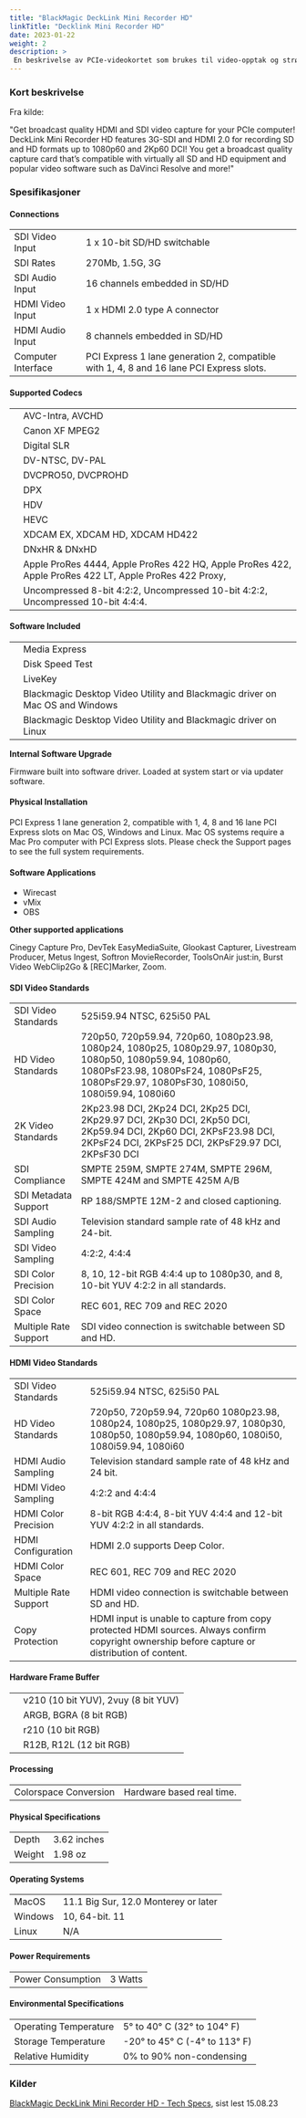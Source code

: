 ```yaml
---
title: "BlackMagic DeckLink Mini Recorder HD"
linkTitle: "Decklink Mini Recorder HD"
date: 2023-01-22
weight: 2
description: >
 En beskrivelse av PCIe-videokortet som brukes til video-opptak og strømminger.
---
```


### Kort beskrivelse

Fra kilde:

"Get broadcast quality HDMI and SDI video capture for your PCIe computer! DeckLink Mini Recorder HD features 3G-SDI and HDMI 2.0 for recording SD and HD formats up to 1080p60 and 2Kp60 DCI! You get a broadcast quality capture card that’s compatible with virtually all SD and HD equipment and popular video software such as DaVinci Resolve and more!"

### Spesifikasjoner

#### Connections

|   |   |
| - | - |
| SDI Video Input | 1 x 10-bit SD/HD switchable |
| SDI Rates | 270Mb, 1.5G, 3G |
| SDI Audio Input | 16 channels embedded in SD/HD |
| HDMI Video Input | 1 x HDMI 2.0 type A connector |
| HDMI Audio Input | 8 channels embedded in SD/HD |
| Computer Interface | PCI Express 1 lane generation 2, compatible with 1, 4, 8 and 16 lane PCI Express slots. |

#### Supported Codecs

|   |   |
| - | - |
| | AVC-Intra, AVCHD | 
| | Canon XF MPEG2 |
| | Digital SLR |
| | DV-NTSC, DV-PAL |
| | DVCPRO50, DVCPROHD |
| | DPX |
| | HDV | 
| | HEVC |
| | XDCAM EX, XDCAM HD, XDCAM HD422 |
| | DNxHR & DNxHD |
| | Apple ProRes 4444, Apple ProRes 422 HQ, Apple ProRes 422, Apple ProRes 422 LT, Apple ProRes 422 Proxy, 
| | Uncompressed 8-bit 4:2:2, Uncompressed 10-bit 4:2:2, Uncompressed 10-bit 4:4:4. |

#### Software Included

|   |   |
| - | - |
| | Media Express |
| | Disk Speed Test | 
| | LiveKey |
| | Blackmagic Desktop Video Utility and Blackmagic driver on Mac OS and Windows |
| | Blackmagic Desktop Video Utility and Blackmagic driver on Linux |

**Internal Software Upgrade**

Firmware built into software driver. Loaded at system start or via updater software.

#### Physical Installation

PCI Express 1 lane generation 2, compatible with 1, 4, 8 and 16 lane PCI Express slots on Mac OS, Windows and Linux. Mac OS systems require a Mac Pro computer with PCI Express slots. Please check the Support pages to see the full system requirements.

#### Software Applications

- Wirecast
- vMix
- OBS 

**Other supported applications**

Cinegy Capture Pro, DevTek EasyMediaSuite, Glookast Capturer, Livestream Producer, Metus Ingest, Softron MovieRecorder, ToolsOnAir just:in, Burst Video WebClip2Go & [REC]Marker, Zoom.

#### SDI Video Standards

|   |   |
| - | - |
| SDI Video Standards | 525i59.94 NTSC, 625i50 PAL |
| HD Video Standards | 720p50, 720p59.94, 720p60, 1080p23.98, 1080p24, 1080p25, 1080p29.97, 1080p30, 1080p50, 1080p59.94, 1080p60, 1080PsF23.98, 1080PsF24, 1080PsF25, 1080PsF29.97, 1080PsF30, 1080i50, 1080i59.94, 1080i60 |
| 2K Video Standards | 2Kp23.98 DCI, 2Kp24 DCI, 2Kp25 DCI, 2Kp29.97 DCI, 2Kp30 DCI, 2Kp50 DCI, 2Kp59.94 DCI, 2Kp60 DCI, 2KPsF23.98 DCI, 2KPsF24 DCI, 2KPsF25 DCI, 2KPsF29.97 DCI, 2KPsF30 DCI |
| SDI Compliance | SMPTE 259M, SMPTE 274M, SMPTE 296M, SMPTE 424M and SMPTE 425M A/B |
| SDI Metadata Support | RP 188/SMPTE 12M-2 and closed captioning. |
| SDI Audio Sampling | Television standard sample rate of 48 kHz and 24-bit. |
| SDI Video Sampling | 4:2:2, 4:4:4 |
| SDI Color Precision | 8, 10, 12-bit RGB 4:4:4 up to 1080p30, and 8, 10-bit YUV 4:2:2 in all standards. |
| SDI Color Space | REC 601, REC 709 and REC 2020 |
| Multiple Rate Support | SDI video connection is switchable between SD and HD. |

#### HDMI Video Standards

|   |   |
| - | - |
| SDI Video Standards | 525i59.94 NTSC, 625i50 PAL |
| HD Video Standards | 720p50, 720p59.94, 720p60 1080p23.98, 1080p24, 1080p25, 1080p29.97, 1080p30, 1080p50, 1080p59.94, 1080p60, 1080i50, 1080i59.94, 1080i60 |
| HDMI Audio Sampling | Television standard sample rate of 48 kHz and 24 bit. |
| HDMI Video Sampling | 4:2:2 and 4:4:4 |
| HDMI Color Precision | 8-bit RGB 4:4:4, 8-bit YUV 4:4:4 and 12-bit YUV 4:2:2 in all standards. |
| HDMI Configuration | HDMI 2.0 supports Deep Color. |
| HDMI Color Space | REC 601, REC 709 and REC 2020 |
| Multiple Rate Support | HDMI video connection is switchable between SD and HD. |
| Copy Protection | HDMI input is unable to capture from copy protected HDMI sources. Always confirm copyright ownership before capture or distribution of content. |

#### Hardware Frame Buffer

|   |   |
| - | - |
| | v210 (10 bit YUV), 2vuy (8 bit YUV) | 
| | ARGB, BGRA (8 bit RGB) |
| | r210 (10 bit RGB) |
| | R12B, R12L (12 bit RGB) |

#### Processing

|   |   |
| - | - |
| Colorspace Conversion | Hardware based real time. |

#### Physical Specifications

|   |   |
| - | - |
| Depth | 3.62 inches |
| Weight | 1.98 oz |

#### Operating Systems

|   |   |
| - | - |
| MacOS | 11.1 Big Sur, 12.0 Monterey or later |
| Windows | 10, 64-bit. 11 |
| Linux | N/A |

#### Power Requirements

|   |   |
| - | - |
| Power Consumption | 3 Watts |

#### Environmental Specifications

|   |   |
| - | - |
| Operating Temperature | 5° to 40° C (32° to 104° F) |
| Storage Temperature | -20° to 45° C (-4° to 113° F) |
| Relative Humidity | 0% to 90% non-condensing |


### Kilder

[BlackMagic DeckLink Mini Recorder HD - Tech Specs](https://web.archive.org/web/20230815201715/https://www.blackmagicdesign.com/products/decklink/techspecs/W-DLK-39), sist lest 15.08.23